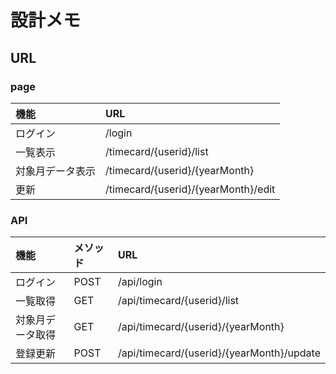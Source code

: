 # 設計メモ

## URL

### page
|機能|URL|
|:-|:-|
|ログイン|/login|
|一覧表示|/timecard/{userid}/list|
|対象月データ表示|/timecard/{userid}/{yearMonth}|
|更新|/timecard/{userid}/{yearMonth}/edit|

### API
|機能|メソッド|URL|
|:-|:-|:-|
|ログイン|POST|/api/login|
|一覧取得|GET|/api/timecard/{userid}/list|
|対象月データ取得|GET|/api/timecard/{userid}/{yearMonth}|
|登録更新|POST|/api/timecard/{userid}/{yearMonth}/update|
